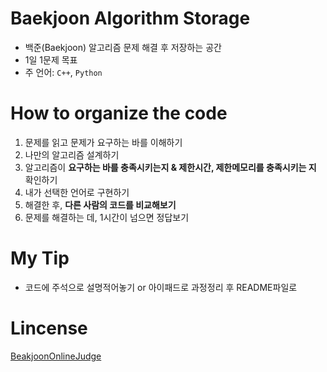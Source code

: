 # Baekjoon Algorithm Storage
- 백준(Baekjoon) 알고리즘 문제 해결 후 저장하는 공간
- 1일 1문제 목표
- 주 언어: `C++`, `Python`

# How to organize the code
1. 문제를 읽고 문제가 요구하는 바를 이해하기
2. 나만의 알고리즘 설계하기
3. 알고리즘이 **요구하는 바를 충족시키는지 & 제한시간, 제한메모리를 충족시키는 지** 확인하기
4. 내가 선택한 언어로 구현하기
5. 해결한 후, **다른 사람의 코드를 비교해보기**
6. 문제를 해결하는 데, 1시간이 넘으면 정답보기

# My Tip
- 코드에 주석으로 설명적어놓기 or 아이패드로 과정정리 후 README파일로 

# Lincense
[BeakjoonOnlineJudge](https://www.acmicpc.net/)
